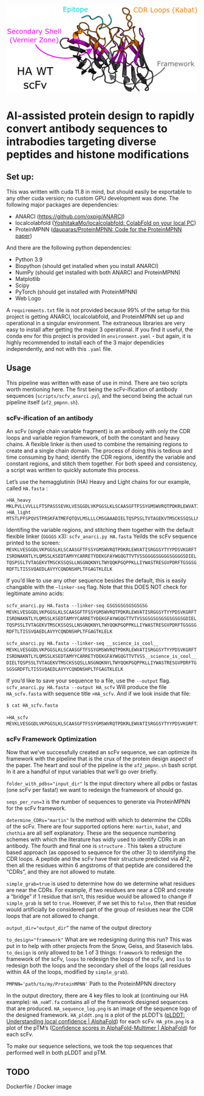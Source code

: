 ![scFv Colored by 3 regions](images/scfv_3zone_annotated.png "Graphical Abstract Intro Code")

# **AI-assisted protein design to rapidly convert antibody sequences to intrabodies targeting diverse peptides and histone modifications** 

## Set up:
This was written with cuda 11.8 in mind, but should easily be exportable to any other cuda version; no custom GPU development was done. The following major packages are dependencies:
- ANARCI (https://github.com/oxpig/ANARCI)
- localcolabfold ([YoshitakaMo/localcolabfold: ColabFold on your local PC](https://github.com/YoshitakaMo/localcolabfold)) 
- ProteinMPNN ([dauparas/ProteinMPNN: Code for the ProteinMPNN paper](https://github.com/dauparas/ProteinMPNN))

And there are the following python dependencies:
- Python 3.9
- Biopython (should get installed when you install ANARCI)
- NumPy (should get installed with both ANARCI and ProteinMPNN)
- Matplotlib
- Scipy
- PyTorch (should get installed with ProteinMPNN)
- Web Logo

A `requirements.txt` file is not provided because 99% of the setup for this project is getting ANARCI, localcolabfold, and ProteinMPNN set up and operational in a singular environment. The extraneous libraries are very easy to install after getting the major 3 operational. If you find it useful, the conda env for this project is provided in `environment.yaml` - but again, it is highly recommended to install each of the 3 major dependicies independently, and not with this `.yaml` file. 

## Usage
This pipeline was written with ease of use in mind. There are two scripts worth mentioning here. The first being the scFv-ification of antibody sequences (`scripts/scfv_anarci.py`), and the second being the actual run pipeline itself (`af2_pmpnn.sh`). 

### scFv-ification of an antibody
An scFv (single chain variable fragment) is an antibody with only the CDR loops and variable region framework, of both the constant and heavy chains. A flexible linker is then used to combine the remaining regions to create and a single chain domain. The process of doing this is tedious and time consuming by hand; identify the CDR regions, identify the variable and constant regions, and stitch them together. For both speed and consistency, a script was written to quickly automate this process.

Let’s use the hemagglutinin (HA) Heavy and Light chains for our example, called `HA.fasta` :
```
>HA_heavy
MKLPVLLVVLLLFTSPASSSEVKLVESGGDLVKPGGSLKLSCAASGFTFSSYGMSWVRQTPDKRLEWVATISRGGSYTYYPDSVKGRFTISRDNAKNTLYLQMSSLKSEDTAMYYCARRETYDEKGFAYWGQGTTVTVSSARPTAPSVYPLAPVCGDTTGSSVTLGCLVKGYFPEPVTLTWNSGSLSSGVHTFPAVLQSDLYTLSSSVTVTSSTWPSQSITCNVAHPASSTKVDKKIEPRGPTIKPCPPCKCPAPNLLGGPSVFIFPPKIKDVLMISLSPIVTCVVVDVSEDDPDVQISWFVNNVEVHTAQTQTHREDYNSTLRVVSALPIQHQDWMSGKEFKCKVNNKDLPAPIERTISKPKGSVRAPQVYVLPPPEEEMTKKQVTLTCMVTDFMPEDIYVEWTNNGKTELNYKNTEPVLDSDGSYFMYSKLRVEKKNWVERNSYSCSVVHEGLHNHHTTKSFSRTPGK
>HA_light
MTSTLPFSPQVSTPRSKFATMEFQTQVLMSLLLCMSGAAADIELTQSPSSLTVTAGEKVTMSCKSSQSLLNSGNQKNYLTWYQQKPGQPPKLLIYWASTRESGVPDRFTGSGSGRDFTLTISSVQAEDLAVYYCQNDNSHPLTFGAGTKLELKRADAAPTVSIFPPSSEQLTSGGASVVCFLNNFYPKDINVKWKIDGSERQNGVLNSWTDQDSKDSTYSMSSTLTLTKDEYERHNSYTCEATHKTSTSPIVKSFNRNEC
```

Identifing the variable regions, and stitching them together with the default flexible linker (`GGGGS` x3):
`scfv_anarci.py HA.fasta`
Yeilds the scFv sequence printed to the screen:
`MEVKLVESGGDLVKPGGSLKLSCAASGFTFSSYGMSWVRQTPDKRLEWVATISRGGSYTYYPDSVKGRFTISRDNAKNTLYLQMSSLKSEDTAMYYCARRETYDEKGFAYWGQGTTVTVSSGGGGSGGGGSGGGGSDIELTQSPSSLTVTAGEKVTMSCKSSQSLLNSGNQKNYLTWYQQKPGQPPKLLIYWASTRESGVPDRFTGSGSGRDFTLTISSVQAEDLAVYYCQNDNSHPLTFGAGTKLELK`

If you’d like to use any other sequence besides the default, this is easily changable with the `—linker-seq` flag. Note that this DOES NOT check for legitimate amino acids:

`scfv_anarci.py HA.fasta --linker-seq GSGSGSGSGSGSGSG`
`MEVKLVESGGDLVKPGGSLKLSCAASGFTFSSYGMSWVRQTPDKRLEWVATISRGGSYTYYPDSVKGRFTISRDNAKNTLYLQMSSLKSEDTAMYYCARRETYDEKGFAYWGQGTTVTVSSGSGSGSGSGSGSGSGDIELTQSPSSLTVTAGEKVTMSCKSSQSLLNSGNQKNYLTWYQQKPGQPPKLLIYWASTRESGVPDRFTGSGSGRDFTLTISSVQAEDLAVYYCQNDNSHPLTFGAGTKLELK`

`scfv_anarci.py HA.fasta --linker-seq __science_is_cool__`
`MEVKLVESGGDLVKPGGSLKLSCAASGFTFSSYGMSWVRQTPDKRLEWVATISRGGSYTYYPDSVKGRFTISRDNAKNTLYLQMSSLKSEDTAMYYCARRETYDEKGFAYWGQGTTVTVSS__science_is_cool__DIELTQSPSSLTVTAGEKVTMSCKSSQSLLNSGNQKNYLTWYQQKPGQPPKLLIYWASTRESGVPDRFTGSGSGRDFTLTISSVQAEDLAVYYCQNDNSHPLTFGAGTKLELK`

If you’d like to save your sequence to a file, use the `--output` flag.
`scfv_anarci.py HA.fasta --output HA_scfv` Will produce the file `HA_scfv.fasta` with sequence title `>HA_scfv`. And if we look inside that file:
```
$ cat HA_scfv.fasta

>HA_scfv
MEVKLVESGGDLVKPGGSLKLSCAASGFTFSSYGMSWVRQTPDKRLEWVATISRGGSYTYYPDSVKGRFTISRDNAKNTLYLQMSSLKSEDTAMYYCARRETYDEKGFAYWGQGTTVTVSSGGGGSGGGGSGGGGSDIELTQSPSSLTVTAGEKVTMSCKSSQSLLNSGNQKNYLTWYQQKPGQPPKLLIYWASTRESGVPDRFTGSGSGRDFTLTISSVQAEDLAVYYCQNDNSHPLTFGAGTKLELK
```

### scFv Framework Optimization
Now that we’ve successfully created an scFv sequence, we can optimize its framework with the pipeline that is the crux of the protein design aspect of the paper. The heart and soul of the pipeline is the `af2_pmpnn.sh` bash script. In it are a handful of input variables that we’ll go over briefly.

`folder_with_pdbs="input_dir"` Is the input directory where all pdbs or fastas (one scFv per fasta!) we want to redesign the framework of should go. 

`seqs_per_run=3`  is the number of sequences to generate via ProteinMPNN for the scFv framework.

`determine_CDRs="martin"`  Is the method with which to determine the CDRs of the scFv. There are four supported options here:
`martin`, `kabat`, and `chothia` are all self explanatory. These are the sequence numbering schemes with which the literature has widly used to identify CDRs in an antibody.
The fourth and final one is `structure` . This takes a structure based approach (as opposed to sequence for the other 3) to identifying the CDR loops. A peptide and the scFv have their structure predicted via AF2, then all the residues within 6 angstroms of that peptide are considered the “CDRs”, and they are not allowed to mutate.

`simple_grab=true` is used to determine how do we determine what residues are near the CDRs. For example, if two residues are near a CDR and create a “bridge” if 1 residue that isn’t, this residue would be allowed to change if `simple_grab` is set to `true`. However, if we set this to `false`, then that residue would artificially be considered part of the group of residues near the CDR loops that are not allowed to change. 

`output_dir="output_dir”` the name of the output directory

`to_design="framework"` What are we redesigning during this run? This was put in to help with other projects from the Snow, Geiss, and Stasevich labs. `to_design` is only allowed to be 1 of 3 things: `framework` to redesign the framework of the scFv, `loops` to redesign the loops of the scFv, and `lss` to redesign both the loops and the secondary shell of the loops (all residues within 4A of the loops, modified by `simple_grab`). 

`PMPNN='path/to/my/ProteinMPNN'` Path to the ProteinMPNN directory 

In the output directory, there are 4 key files to look at (continuing our HA example):
`HA_noWT.fa` contains all of the framework designed sequences that are produced.
`HA_sequence_log.png` is an image of the sequence logo of the designed framework.
`HA_plddt.png` is a plot of the pLDDT’s ([pLDDT: Understanding local confidence | AlphaFold](https://www.ebi.ac.uk/training/online/courses/alphafold/inputs-and-outputs/evaluating-alphafolds-predicted-structures-using-confidence-scores/plddt-understanding-local-confidence/)) for each scFv.
`HA_ptm.png` is a plot of the pTM’s ([Confidence scores in AlphaFold-Multimer | AlphaFold](https://www.ebi.ac.uk/training/online/courses/alphafold/inputs-and-outputs/evaluating-alphafolds-predicted-structures-using-confidence-scores/confidence-scores-in-alphafold-multimer/)) for each scFv. 

To make our sequence selections, we took the top sequences that performed well in both pLDDT and pTM. 

## TODO 
Dockerfile / Docker image


